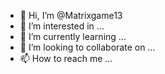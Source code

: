 - 👋 Hi, I’m @Matrixgame13
- 👀 I’m interested in ...
- 🌱 I’m currently learning ...
- 💞️ I’m looking to collaborate on ...
- 📫 How to reach me ...

<!---
Matrix/game is a ✨ special ✨ repository because its `README.md` (this file) appears on your GitHub profile.
You can click the Preview link to take a look at your changes.
--->
